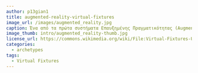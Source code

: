 ```yaml
---
author: p13gian1
title: augmented-reality-virtual-fixtures
image_url: /images/augmented_reality.jpg
caption: Ένα από τα πρώτα συστήματα Επαυξημένης Πραγματικότητας (Augmented Reality) ήταν το Virtual Fixtures και αναπτύχθηκε το 1992. 
image_thumb: intro/augmented_reality-thumb.jpg
license_url: https://commons.wikimedia.org/wiki/File:Virtual-Fixtures-USAF-AR.jpg
categories:
  - archetypes
tags:
  - Virtual Fixtures
---
```

